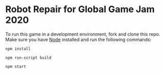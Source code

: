 # Robot Repair for Global Game Jam 2020

To run this game in a development environment, fork and clone this repo. Make sure you have [Node](https://nodejs.org/en/) installed and run the following commands:

```
npm install

npm run-script build

npm start
```